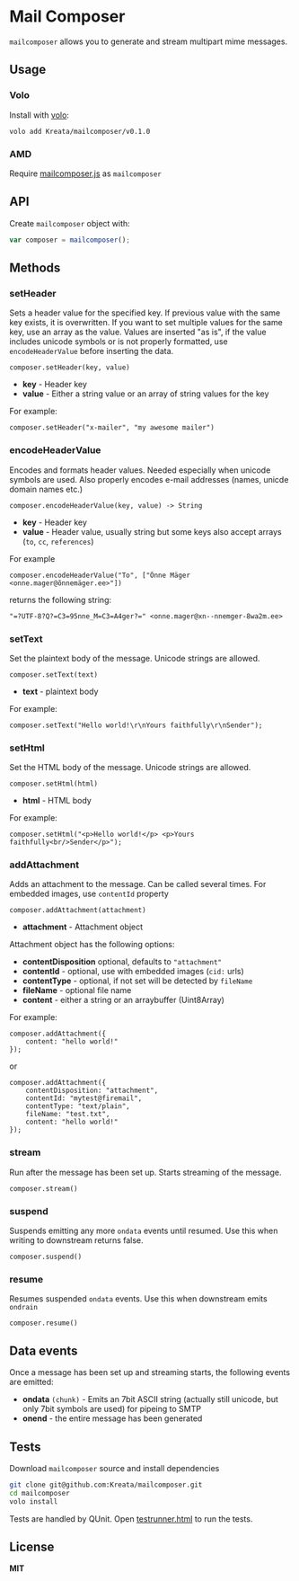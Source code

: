 # Mail Composer

`mailcomposer` allows you to generate and stream multipart mime messages.

## Usage

### Volo

Install with [volo](http://volojs.org/):

    volo add Kreata/mailcomposer/v0.1.0

### AMD

Require [mailcomposer.js](mailcomposer.js) as `mailcomposer`

## API

Create `mailcomposer` object with:

```javascript
var composer = mailcomposer();
```

## Methods

### setHeader

Sets a header value for the specified key. If previous value with the same key exists, it is overwritten.
If you want to set multiple values for the same key, use an array as the value. Values are inserted
"as is", if the value includes unicode symbols or is not properly formatted, use `encodeHeaderValue`
before inserting the data.

    composer.setHeader(key, value)

  * **key** - Header key
  * **value** - Either a string value or an array of string values for the key

For example:

    composer.setHeader("x-mailer", "my awesome mailer")

### encodeHeaderValue

Encodes and formats header values. Needed especially when unicode symbols are used.
Also properly encodes e-mail addresses (names, unicde domain names etc.)

    composer.encodeHeaderValue(key, value) -> String

  * **key** - Header key
  * **value** - Header value, usually string but some keys also accept arrays (`to`, `cc`, `references`)

For example

    composer.encodeHeaderValue("To", ["Õnne Mäger <onne.mager@õnnemäger.ee>"])

returns the following string:

    "=?UTF-8?Q?=C3=95nne_M=C3=A4ger?=" <onne.mager@xn--nnemger-8wa2m.ee>

### setText

Set the plaintext body of the message. Unicode strings are allowed.

    composer.setText(text)

  * **text** - plaintext body

For example:

    composer.setText("Hello world!\r\nYours faithfully\r\nSender");


### setHtml

Set the HTML body of the message. Unicode strings are allowed.

    composer.setHtml(html)

  * **html** - HTML body

For example:

    composer.setHtml("<p>Hello world!</p> <p>Yours faithfully<br/>Sender</p>");

### addAttachment

Adds an attachment to the message. Can be called several times.
For embedded images, use `contentId` property

    composer.addAttachment(attachment)

  * **attachment** - Attachment object

Attachment object has the following options:

  * **contentDisposition** optional, defaults to `"attachment"`
  * **contentId** - optional, use with embedded images (`cid:` urls)
  * **contentType** - optional, if not set will be detected by `fileName`
  * **fileName** - optional file name
  * **content** - either a string or an arraybuffer (Uint8Array)

For example:

    composer.addAttachment({
        content: "hello world!"
    });

or

    composer.addAttachment({
        contentDisposition: "attachment",
        contentId: "mytest@firemail",
        contentType: "text/plain",
        fileName: "test.txt",
        content: "hello world!"
    });


### stream

Run after the message has been set up. Starts streaming of the message.

    composer.stream()

### suspend

Suspends emitting any more `ondata` events until resumed. Use this when
writing to downstream returns false.

    composer.suspend()

### resume

Resumes suspended `ondata` events. Use this when downstream emits `ondrain`

    composer.resume()

## Data events

Once a message has been set up and streaming starts, the following events are emitted:

  * **ondata** `(chunk)`  - Emits an 7bit ASCII string (actually still unicode, but only 7bit symbols are used) for pipeing to SMTP
  * **onend** - the entire message has been generated

## Tests

Download `mailcomposer` source and install dependencies

```bash
git clone git@github.com:Kreata/mailcomposer.git
cd mailcomposer
volo install
```

Tests are handled by QUnit. Open [testrunner.html](tests/testrunner.html) to run the tests.

## License

**MIT**

